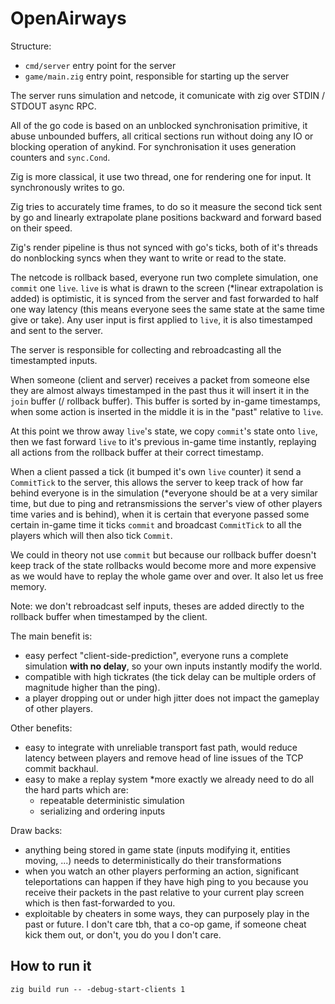 # OpenAirways

Structure:
- `cmd/server` entry point for the server
- `game/main.zig` entry point, responsible for starting up the server

The server runs simulation and netcode, it comunicate with zig over STDIN / STDOUT async RPC.

All of the go code is based on an unblocked synchronisation primitive, it abuse unbounded buffers, all critical sections run without doing any IO or blocking operation of anykind.
For synchronisation it uses generation counters and `sync.Cond`.

Zig is more classical, it use two thread, one for rendering one for input. It synchronously writes to go.

Zig tries to accurately time frames, to do so it measure the second tick sent by go and linearly extrapolate plane positions backward and forward based on their speed.

Zig's render pipeline is thus not synced with go's ticks, both of it's threads do nonblocking syncs when they want to write or read to the state.

The netcode is rollback based, everyone run two complete simulation, one `commit` one `live`. `live` is what is drawn to the screen (\*linear extrapolation is added) is optimistic, it is synced from the server and fast forwarded to half one way latency (this means everyone sees the same state at the same time give or take).
Any user input is first applied to `live`, it is also timestamped and sent to the server.

The server is responsible for collecting and rebroadcasting all the timestampted inputs.

When someone (client and server) receives a packet from someone else they are almost always timestamped in the past thus it will insert it in the `join` buffer (/ rollback buffer).
This buffer is sorted by in-game timestamps, when some action is inserted in the middle it is in the "past" relative to `live`.

At this point we throw away `live`'s state, we copy `commit`'s state onto `live`, then we fast forward `live` to it's previous in-game time instantly, replaying all actions from the rollback buffer at their correct timestamp.

When a client passed a tick (it bumped it's own `live` counter) it send a `CommitTick` to the server, this allows the server to keep track of how far behind everyone is in the simulation (\*everyone should be at a very similar time, but due to ping and retransmissions the server's view of other players time varies and is behind), when it is certain that everyone passed some certain in-game time it ticks `commit` and broadcast `CommitTick` to all the players which will then also tick `Commit`.

We could in theory not use `commit` but because our rollback buffer doesn't keep track of the state rollbacks would become more and more expensive as we would have to replay the whole game over and over.
It also let us free memory.

Note: we don't rebroadcast self inputs, theses are added directly to the rollback buffer when timestamped by the client.

The main benefit is:
- easy perfect "client-side-prediction", everyone runs a complete simulation **with no delay**, so your own inputs instantly modify the world.
- compatible with high tickrates (the tick delay can be multiple orders of magnitude higher than the ping).
- a player dropping out or under high jitter does not impact the gameplay of other players.

Other benefits:
- easy to integrate with unreliable transport fast path, would reduce latency between players and remove head of line issues of the TCP commit backhaul.
- easy to make a replay system
  \*more exactly we already need to do all the hard parts which are:
  - repeatable deterministic simulation
  - serializing and ordering inputs

Draw backs:
- anything being stored in game state (inputs modifying it, entities moving, ...) needs to deterministically do their transformations
- when you watch an other players performing an action, significant teleportations can happen if they have high ping to you because you receive their packets in the past relative to your current play screen which is then fast-forwarded to you.
- exploitable by cheaters in some ways, they can purposely play in the past or future. I don't care tbh, that a co-op game, if someone cheat kick them out, or don't, you do you I don't care.

## How to run it

```
zig build run -- -debug-start-clients 1
```